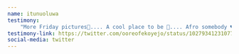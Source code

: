 ```yaml
---
name: itunuoluwa
testimony: 
    "More Friday pictures🤗.... A cool place to be 🤗.... Afro somebody ♥️ #eyowo #myeyowo"
testimony-link: https://twitter.com/ooreofekoyejo/status/1027934123107729408
social-media: twitter
---
```


